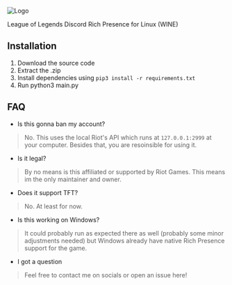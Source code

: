 ![Logo](https://i.ibb.co/YX74wgx/20230531-015154.png)

League of Legends Discord Rich Presence for Linux (WINE)

## Installation
1. Download the source code 
2. Extract the .zip
3. Install dependencies using `pip3 install -r requirements.txt`
4. Run python3 main.py

## FAQ
- Is this gonna ban my account?
> No. This uses the local Riot's API which runs at `127.0.0.1:2999` at your computer. Besides that, you are resoinsible for using it.
- Is it legal?
> By no means is this affiliated or supported by Riot Games. This means im the only maintainer and owner.
- Does it support TFT?
> No. At least for now.
- Is this working on Windows?
> It could probably run as expected there as well (probably some minor adjustments needed) but Windows already have native Rich Presence support for the game.
- I got a question
> Feel free to contact me on socials or open an issue here!
